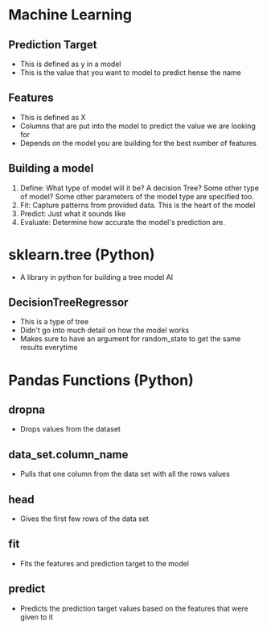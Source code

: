# Machine Learning

## Prediction Target
- This is defined as y in a model
- This is the value that you want to model to predict hense the name

## Features
- This is defined as X
- Columns that are put into the model to predict the value we are looking for
- Depends on the model you are building for the best number of features

## Building a model
1. Define: What type of model will it be? A decision Tree? Some other type of model? Some other parameters of the model type are specified too.
2. Fit: Capture patterns from provided data. This is the heart of the model
3. Predict: Just what it sounds like
4. Evaluate: Determine how accurate the model's prediction are.

# sklearn.tree (Python) 
- A library in python for building a tree model AI


## DecisionTreeRegressor
- This is a type of tree 
- Didn't go into much detail on how the model works
- Makes sure to have an argument for random_state to get the same results everytime


# Pandas Functions (Python)

## dropna
- Drops values from the dataset

## data_set.column_name
- Pulls that one column from the data set with all the rows values

## head
- Gives the first few rows of the data set

## fit
- Fits the features and prediction target to the model

## predict
- Predicts the prediction target values based on the features that were given to it
